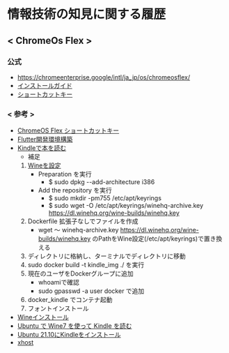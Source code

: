 # 情報技術の知見に関する履歴

## < ChromeOs Flex >
### 公式
+ https://chromeenterprise.google/intl/ja_jp/os/chromeosflex/
+ [インストールガイド](https://support.google.com/chromeosflex/answer/11552529?hl=ja&visit_id=638087373823997548-1542311112&ref_topic=11551271&rd=1)
+ [ショートカットキー](https://support.google.com/chromebook/answer/183101?hl=ja)


### < 参考 >
+ [ChromeOS Flex ショートカットキー](https://4thsight.xyz/41777)
+ [Flutter開発環境構築](http://pineplanter.moo.jp/non-it-salaryman/2022/02/07/chromebook-flutter/)
+ [Kindleで本を読む](https://zenn.dev/junkawa/articles/chromeosflex_install_kindleforpc#crostini-%E7%92%B0%E5%A2%83)
  + 補足
  1. [Wineを設定](https://wiki.winehq.org/Debian)
      + Preparation を実行
        + $ sudo dpkg --add-architecture i386 
      + Add the repository を実行
        + $ sudo mkdir -pm755 /etc/apt/keyrings
        + $ sudo wget -O /etc/apt/keyrings/winehq-archive.key https://dl.winehq.org/wine-builds/winehq.key
  1. Dockerfile 拡張子なしでファイルを作成
      + wget 〜 winehq-archive.key https://dl.winehq.org/wine-builds/winehq.key のPathをWine設定(/etc/apt/keyrings)で置き換える
  1. ディレクトリに格納し、ターミナルでディレクトリに移動
  1. sudo docker build -t kindle_img ./ を実行
  1. 現在のユーザをDockerグループに追加
      + whoamiで確認
      + sudo gpasswd -a user docker で追加
  1. docker_kindle でコンテナ起動
  1. フォントインストール
+ [Wineインストール](https://pc.watch.impress.co.jp/docs/column/nishikawa/1442374.html)
+ [Ubuntu で Wine7 を使って Kindle を読む](https://qiita.com/nanbuwks/items/a8f3b558cae92e5576bf)
+ [Ubuntu 21.10にKindleをインストール](https://qiita.com/relu/items/8fc87a895e17609012aa)
+ [xhost](https://kledgeb.blogspot.com/2012/09/ubuntu-x-2.html) 
